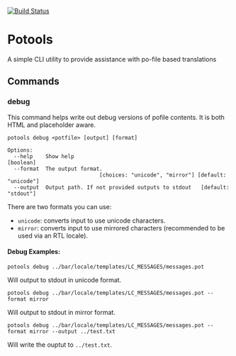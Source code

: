 [![Build Status](https://travis-ci.org/mozilla/potools.svg?branch=master)](https://travis-ci.org/mozilla/potools)

# Potools

A simple CLI utility to provide assistance with po-file based translations

## Commands

### debug

This command helps write out debug versions of pofile contents. It is both HTML
and placeholder aware.

```
potools debug <potfile> [output] [format]

Options:
  --help    Show help                                                  [boolean]
  --format  The output format.
                             [choices: "unicode", "mirror"] [default: "unicode"]
  --output  Output path. If not provided outputs to stdout   [default: "stdout"]
```

There are two formats you can use:

* `unicode`: converts input to use unicode characters.
* `mirror`: converts input to use mirrored characters (recommended to be used via an RTL locale).

#### Debug Examples:

```
potools debug ../bar/locale/templates/LC_MESSAGES/messages.pot
```

Will output to stdout in unicode format.

```
potools debug ../bar/locale/templates/LC_MESSAGES/messages.pot --format mirror
```

Will output to stdout in mirror format.

```
potools debug ../bar/locale/templates/LC_MESSAGES/messages.pot --format mirror --output ../test.txt
```

Will write the ouptut to `../test.txt`.
